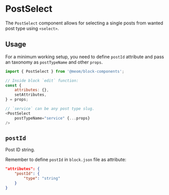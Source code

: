# PostSelect

The `PostSelect` component allows for selecting a single posts from wanted post type using `<select>`.

## Usage

For a minimum working setup, you need to define `postId` attribute and pass an taxonomy as `postTypeName` and other `props`.

```js
import { PostSelect } from '@meom/block-components';

// Inside block `edit` function:
const {
    attributes: {},
    setAttributes,
} = props;

// `service` can be any post type slug.
<PostSelect
    postTypeName="service" {...props}
/>
```

## `postId`

Post ID string.

Remember to define `postId` in `block.json` file as attribute:

```json
"attributes": {
    "postId": {
        "type": "string"
    }
}
```
